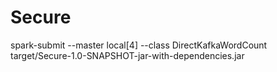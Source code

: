 # Secure


spark-submit --master local[4]  --class DirectKafkaWordCount  target/Secure-1.0-SNAPSHOT-jar-with-dependencies.jar


